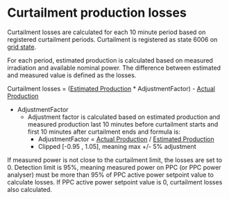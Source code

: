 # Curtailment production losses

Curtailment losses are calculated for each 10 minute period based on registered curtailment periods. Curtailment is registered as state 6006 on [grid state](../../../data_collection/equipment_states/grid.md).

For each period, estimated production is calculated based on measured irradiation and available nominal power. The difference between estimated and measured value is defined as the losses.

Curtailment losses = ([Estimated Production](../yield_and_weather/estimated_production.md) * AdjustmentFactor) - [Actual Production](../yield_and_weather/actual_production.md) 

- AdjustmentFactor
    - Adjustment factor is calculated based on estimated production and measured production last 10 minutes before curtailment starts and first 10 minutes after curtailment ends and formula is:
        - AdjustmentFactor = [Actual Production](../yield_and_weather/actual_production.md) / [Estimated Production](../yield_and_weather/estimated_production.md)
        - Clipped [-0.95 , 1.05], meaning max +/- 5% adjustment

If measured power is not close to the curtailment limit, the losses are set to 0. Detection limit is 95%, meaning measured power on PPC (or PPC power analyser) must be more than 95% of PPC active power setpoint value to calculate losses. If PPC active power setpoint value is 0, curtailment losses also calculated.

